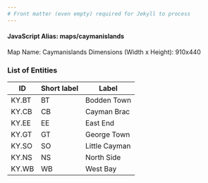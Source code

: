 ```yaml
---
# Front matter (even empty) required for Jekyll to process
---
```


#### JavaScript Alias: maps/caymanislands

Map Name: Caymanislands
Dimensions (Width x Height): 910x440





### List of Entities

ID | Short label | Label
---|---|---|
KY.BT|BT|Bodden Town
KY.CB|CB|Cayman Brac
KY.EE|EE|East End
KY.GT|GT|George Town
KY.SO|SO|Little Cayman
KY.NS|NS|North Side
KY.WB|WB|West Bay

